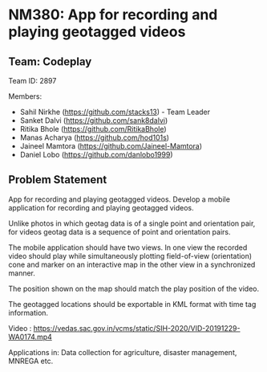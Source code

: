 # NM380: App for recording and playing geotagged videos
## Team: Codeplay
Team ID: 2897

Members:
- Sahil Nirkhe (https://github.com/stacks13) - Team Leader
- Sanket Dalvi (https://github.com/sank8dalvi)
- Ritika Bhole (https://github.com/RitikaBhole)
- Manas Acharya (https://github.com/hod101s)
- Jaineel Mamtora (https://github.com/Jaineel-Mamtora)
- Daniel Lobo (https://github.com/danlobo1999)

## Problem Statement
App for recording and playing geotagged videos.
Develop a mobile application for recording and playing geotagged videos.

Unlike photos in which geotag data is of a single point and orientation pair, for videos geotag data is a sequence of point and orientation pairs.

The mobile application should have two views. In one view the recorded video should play while simultaneously plotting field-of-view (orientation) cone and marker on an interactive map in the other view in a synchronized manner.

The position shown on the map should match the play position of the video.

The geotagged locations should be exportable in KML format with time tag information.

Video : https://vedas.sac.gov.in/vcms/static/SIH-2020/VID-20191229-WA0174.mp4

Applications in: Data collection for agriculture, disaster management, MNREGA  etc.
